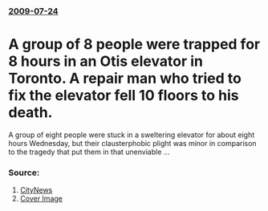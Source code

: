 ### [2009-07-24](/news/2009/07/24/index.md)

#  A group of 8 people were trapped for 8 hours in an Otis elevator in Toronto. A repair man who tried to fix the elevator fell 10 floors to his death. 

A group of eight people were stuck in a sweltering elevator for about eight hours Wednesday, but their clausterphobic plight was minor in comparison to the tragedy that put them in that unenviable ...


### Source:

1. [CityNews](http://www.citynews.ca/2009/06/24/worker-dies-passengers-trapped-for-hours-after-elevator-accident-at-td-towers/)
1. [Cover Image](http://www.citynews.ca/wp-content/blogs.dir/sites/10/2009/01/f380a10e4c2a9139dd8fd8305e87.jpeg)
